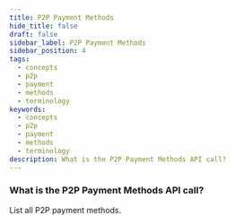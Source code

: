 ```yaml
---
title: P2P Payment Methods
hide_title: false
draft: false
sidebar_label: P2P Payment Methods
sidebar_position: 4
tags:
  - concepts
  - p2p
  - payment
  - methods
  - terminology
keywords:
  - concepts
  - p2p
  - payment
  - methods
  - terminology
description: What is the P2P Payment Methods API call?
---
```


### What is the P2P Payment Methods API call?

List all P2P payment methods.
